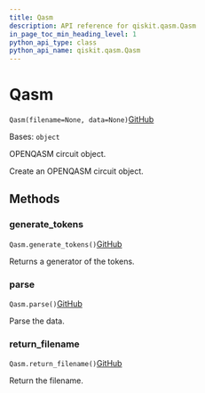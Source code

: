 ```yaml
---
title: Qasm
description: API reference for qiskit.qasm.Qasm
in_page_toc_min_heading_level: 1
python_api_type: class
python_api_name: qiskit.qasm.Qasm
---
```


# Qasm

<span id="qiskit.qasm.Qasm" />

`Qasm(filename=None, data=None)`[GitHub](https://github.com/qiskit/qiskit/tree/stable/0.18/qiskit/qasm/qasm.py "view source code")

Bases: `object`

OPENQASM circuit object.

Create an OPENQASM circuit object.

## Methods

### generate\_tokens

<span id="qiskit.qasm.Qasm.generate_tokens" />

`Qasm.generate_tokens()`[GitHub](https://github.com/qiskit/qiskit/tree/stable/0.18/qiskit/qasm/qasm.py "view source code")

Returns a generator of the tokens.

### parse

<span id="qiskit.qasm.Qasm.parse" />

`Qasm.parse()`[GitHub](https://github.com/qiskit/qiskit/tree/stable/0.18/qiskit/qasm/qasm.py "view source code")

Parse the data.

### return\_filename

<span id="qiskit.qasm.Qasm.return_filename" />

`Qasm.return_filename()`[GitHub](https://github.com/qiskit/qiskit/tree/stable/0.18/qiskit/qasm/qasm.py "view source code")

Return the filename.

